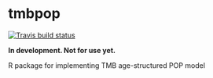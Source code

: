 # tmbpop

[![Travis build status](https://travis-ci.org/pbs-assessment/tmbpop.svg?branch=master)](https://travis-ci.org/pbs-assessment/tmbpop)

**In development. Not for use yet.**

R package for implementing TMB age-structured POP model
